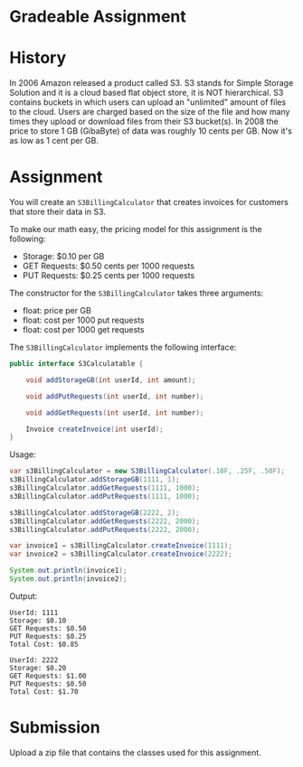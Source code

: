 # Gradeable Assignment

# History
In 2006 Amazon released a product called S3.  S3 stands for Simple Storage Solution and it is a cloud based flat object store, it is NOT hierarchical. S3 contains buckets in which users can upload an "unlimited" amount of files to the cloud.  Users are charged based on the size of the file and how many times they upload or download files from their S3 bucket(s).  In 2008 the price to store 1 GB (GibaByte) of data was roughly 10 cents per GB.  Now it's as low as 1 cent per GB.

# Assignment
You will create an `S3BillingCalculator` that creates invoices for customers that
store their data in S3. 

To make our math easy, the pricing model for this assignment is the following:
- Storage: $0.10 per GB
- GET Requests: $0.50 cents per 1000 requests
- PUT Requests: $0.25 cents per 1000 requests

The constructor for the `S3BillingCalculator` takes three arguments:
- float: price per GB
- float: cost per 1000 put requests
- float: cost per 1000 get requests

The `S3BillingCalculator` implements the following interface:

```java
public interface S3Calculatable {

    void addStorageGB(int userId, int amount);

    void addPutRequests(int userId, int number);

    void addGetRequests(int userId, int number);

    Invoice createInvoice(int userId);
}
```

Usage:
```java
var s3BillingCalculator = new S3BillingCalculator(.10F, .25F, .50F);
s3BillingCalculator.addStorageGB(1111, 1);
s3BillingCalculator.addGetRequests(1111, 1000);
s3BillingCalculator.addPutRequests(1111, 1000);

s3BillingCalculator.addStorageGB(2222, 2);
s3BillingCalculator.addGetRequests(2222, 2000);
s3BillingCalculator.addPutRequests(2222, 2000);

var invoice1 = s3BillingCalculator.createInvoice(1111);
var invoice2 = s3BillingCalculator.createInvoice(2222);

System.out.println(invoice1);
System.out.println(invoice2);
```

Output:
```
UserId: 1111
Storage: $0.10
GET Requests: $0.50
PUT Requests: $0.25
Total Cost: $0.85

UserId: 2222
Storage: $0.20
GET Requests: $1.00
PUT Requests: $0.50
Total Cost: $1.70
```

# Submission
Upload a zip file that contains the classes used for this assignment.
